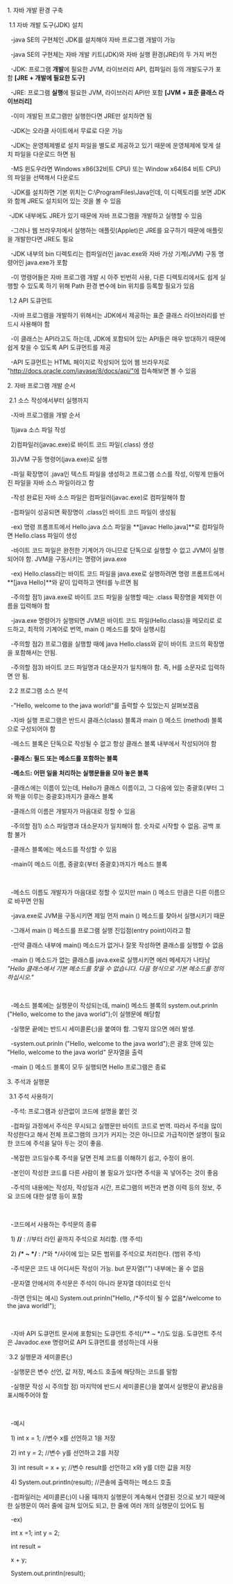 1\. 자바 개발 환경 구축

 1.1 자바 개발 도구(JDK) 설치

  -java SE의 구현체인 JDK를 설치해야 자바 프로그램 개발이 가능

  -java SE의 구현체는 자바 개발 키트(JDK)와 자바 실행 환경(JRE)의 두 가지 버전

  -JDK: 프로그램 **개발**에 필요한 JVM, 라이브러리 API, 컴파일러 등의 개발도구가 포함 **\[JRE + 개발에 필요한 도구]**

  -JRE: 프로그램 **실행**에 필요한 JVM, 라이브러리 API만 포함 **\[JVM + 표준 클래스 라이브러리]**

  -이미 개발된 프로그램만 실행한다면 JRE만 설치하면 됨



  -JDK는 오라클 사이트에서 무료로 다운 가능

  -JDK는 운영체제별로 설치 파일을 별도로 제공하고 있기 때문에 운영체제에 맞게 설치 파일을 다운로드 하면 됨

  -MS 윈도우라면 Windows x86(32비트 CPU) 또는 Window x64(64 비트 CPU)의 파일을 선택해서 다운로드

  -JDK를 설치하면 기본 위치는 C:\\ProgramFiles\\Java인데, 이 디렉토리를 보면 JDK와 함께 JRE도 설치되어 있는 것을 볼 수 있음

 -JDK 내부에도 JRE가 있기 때문에 자바 프로그램을 개발하고 실행할 수 있음



  -그러나 웹 브라우저에서 실행하는 애플릿(Applet)은 JRE를 요구하기 때문에 애플릿을 개발한다면 JRE도 필요

  -JDK 내부의 bin 디렉토리는 컴파일러인 javac.exe와 자바 가상 기계(JVM) 구동 명령어인 java.exe가 포함

  -이 명령어들은 자바 프로그램 개발 시 아주 빈번히 사용, 다른 디렉토리에서도 쉽게 실행할 수 있도록 하기 위해 Path 환경 변수에 bin 위치를 등록할 필요가 있음



 1.2 API 도큐먼트

  -자바 프로그램을 개발하기 위해서는 JDK에서 제공하는 표준 클래스 라이브러리를 반드시 사용해야 함

  -이 클래스는 API라고도 하는데, JDK에 포함되어 있는 API들은 매우 방대하기 때문에 쉽게 찾을 수 있도록 API 도큐먼트를 제공

  -API 도큐먼트는 HTML 페이지로 작성되어 있어 웹 브라우저로 "http://docs.oracle.com/javase/8/docs/api/"에 접속해보면 볼 수 있음



2\. 자바 프로그램 개발 순서

 2.1 소스 작성에서부터 실행까지

  -자바 프로그램을 개발 순서

   1)java 소스 파일 작성

  2)컴파일러(javac.exe)로 바이트 코드 파일(.class) 생성

  3)JVM 구동 명령어(java.exe)로 실행



  -파일 확장명이 .java인 텍스트 파일을 생성하고 프로그램 소스를 작성, 이렇게 만들어진 파일을 자바 소스 파일이라고 함

  -작성 완료된 자바 소스 파일은 컴파일러(javac.exe)로 컴파일해야 함

  -컴파일이 성공되면 확장명이 .class인 바이트 코드 파일이 생성됨

  -ex) 명령 프롬프트에서 Hello.java 소스 파일을 \*\*\[javac Hello.java]\*\*로 컴파일하면 Hello.class 파일이 생성

  -바이트 코드 파일은 완전한 기계어가 아니므로 단독으로 실행할 수 없고 JVM이 실행되어야 함. JVM을 구동시키는 명령어 java.exe

  -ex) Hello.class라는 바이트 코드 파일을 java.exe로 실행하려면 명령 프롬프트에서 \*\*\[java Hello]\*\*와 같이 입력하고 엔터를 누르면 됨

  -주의할 점1) java.exe로 바이트 코드 파일을 실행할 때는 .class 확장명을 제외한 이름을 입력해야 함

  -java.exe 명령어가 실행되면 JVM은 바이트 코드 파일(Hello.class)을 메모리로 로드하고, 최적의 기계어로 번역, main () 메소드를 찾아 실행시킴

  -주의할 점2) 프로그램을 실행할 때에 java Hello.class와 같이 바이트 코드의 확장명을 포함해서는 안됨.

  -주의할 점3) 바이트 코드 파일명과 대소문자가 일치해야 함. 즉, H를 소문자로 입력하면 안 됨.



 2.2 프로그램 소스 분석

  -"Hello, welcome to the java world!"를 출력할 수 있었는지 살펴보겠음

  -자바 실행 프로그램은 반드시 클래스(class) 블록과 main () 메소드 (method) 블록으로 구성되어야 함

  -메소드 블록은 단독으로 작성될 수 없고 항상 클래스 블록 내부에서 작성되어야 함

  **-클래스: 필드 또는 메소드를 포함하는 블록**

&nbsp; **-메소드: 어떤 일을 처리하는 실행문들을 모아 놓은 블록**

&nbsp; -클래스에는 이름이 있는데, Hello가 클래스 이름이고, 그 다음에 있는 중괄호{부터 그와 짝을 이루는 중괄호}까지가 클래스 블록



  -클래스의 이름은 개발자가 마음대로 정할 수 있음

  -주의할 점1) 소스 파일명과 대소문자가 일치해야 함. 숫자로 시작할 수 없음. 공백 포함 불가

  -클래스 블록에는 메소드를 작성할 수 있음

  -main이 메소드 이름, 중괄호{부터 중괄호}까지가 메소드 블록

 

  -메소드 이름도 개발자가 마음대로 정할 수 있지만 main () 메소드 만큼은 다른 이름으로 바꾸면 안됨

  -java.exe로 JVM을 구동시키면 제일 먼저 main () 메소드를 찾아서 실행시키기 때문

  -그래서 main () 메소드를 프로그램 실행 진입점(entry point)이라고 함

  -만약 클래스 내부에 main() 메소드가 없거나 잘못 작성하면 클래스를 실행할 수 없음

  -main () 메소드가 없는 클래스를 java.exe로 실행시키면 에러 메세지가 나타남 *"Hello 클래스에서 기본 메소드를 찾을 수 없습니다. 다음 형식으로 기본 메소드를 정의하십시오."*

 

  -메소드 블록에는 실행문이 작성되는데, main() 메소드 블록의 system.out.prinIn ("Hello, welcome to the java world");이 실행문에 해당함

  -실행문 끝에는 반드시 세미콜론(;)을 붙여야 함. 그렇지 않으면 에러 발생.

  -system.out.prinIn ("Hello, welcome to the java world");은 괄호 안에 있는 "Hello, welcome to the java world" 문자열을 출력

  -main () 메소드 블록이 모두 실행되면 Hello 프로그램은 종료





3\. 주석과 실행문

 3.1 주석 사용하기

  -주석: 프로그램과 상관없이 코드에 설명을 붙인 것

  -컴파일 과정에서 주석은 무시되고 실행문만 바이트 코드로 번역. 따라서 주석을 많이 작성한다고 해서 전체 프로그램의 크기가 커지는 것은 아니므로 가급적이면 설명이 필요한 코드에 주석을 달아 두는 것이 좋음.

  -복잡한 코드일수록 주석을 달면 전체 코드를 이해하기 쉽고, 수정이 용이.

  -본인이 작성한 코드를 다른 사람이 볼 필요가 있다면 주석을 꼭 넣어주는 것이 좋음

  -주석의 내용에는 작성자, 작성일과 시간, 프로그램의 버전과 변경 이력 등의 정보, 주요 코드에 대한 설명 등이 포함

 

  -코드에서 사용하는 주석문의 종류

   1) **//** : //부터 라인 끝까지 주석으로 처리함. (행 주석)

   2) **/\* ~ \*/** : /\*와 \*/사이에 있는 모든 범위를 주석으로 처리한다. (범위 주석)



  -주석문은 코드 내 어디서든 작성이 가능. but 문자열("") 내부에는 올 수 없음

  -문자열 안에서의 주석문은 주석이 아니라 문자열 데이터로 인식

  -하면 안되는 예시) System.out.prinIn("Hello, /\*주석이 될 수 없음\*/welcome to the java world!");

 



  -자바 API 도큐먼트 문서에 포함되는 도큐먼트 주석(/\*\* ~ \*/)도 있음. 도큐먼트 주석은 Javadoc.exe 명령어로 API 도큐먼트를 생성하는데 사용





 3.2 실행문과 세미콜론(;)

   -실행문은 변수 선언, 값 저장, 메소드 호출에 해당하는 코드를 말함

  -실행문 작성 시 주의할 점) 마지막에 반드시 세미콜론(;)을 붙여서 실행문이 끝났음을 표시해주어야 함

 

  -예시

  1) int x = 1;                                         //변수 x를 선언하고 1을 저장

   2) int y = 2;                           //변수 y를 선언하고 2를 저장

   3) int result = x + y;                          //변수 result를 선언하고 x와 y를 더한 값을 저장

   4) System.out.printIn(result);        //콘솔에 출력하는 메소드 호출



  -컴파일러는 세미콜론(;)이 나올 때까지 실행문이 계속해서 연결된 것으로 보기 때문에 한 실행문이 여러 줄에 걸쳐 있어도 되고, 한 줄에 여러 개의 실행문이 있어도 됨



  -ex)

     int x =1; int y = 2;

     int result =

     x + y;

     System.out.printIn(result);

